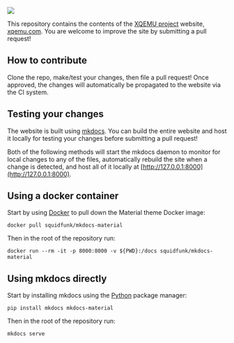 [![](https://travis-ci.org/xqemu/xqemu.com.svg?branch=master)](https://travis-ci.org/xqemu/xqemu.com)

This repository contains the contents of the [XQEMU project](http://github.com/xqemu/xqemu) website, [xqemu.com](http://xqemu.com). You are welcome to improve
the site by submitting a pull request!

How to contribute
-----------------
Clone the repo, make/test your changes, then file a pull request! Once approved,
the changes will automatically be propagated to the website via the CI system.

Testing your changes
--------------------
The website is built using [mkdocs](https://www.mkdocs.org/). You can build the
entire website and host it locally for testing your changes before submitting a
pull request!

Both of the following methods will start the mkdocs daemon to monitor for local changes to any of the files,
automatically rebuild the site when a change is detected, and host all of it 
locally at [http://127.0.0.1:8000](http://127.0.0.1:8000).

## Using a docker container

Start by using [Docker](https://www.docker.com/) to pull down the Material theme
Docker image:

	docker pull squidfunk/mkdocs-material

Then in the root of the repository run:

	docker run --rm -it -p 8000:8000 -v ${PWD}:/docs squidfunk/mkdocs-material

## Using mkdocs directly

Start by installing mkdocs using the [Python](https://www.python.org/) package manager:

	pip install mkdocs mkdocs-material

Then in the root of the repository run:

	mkdocs serve

